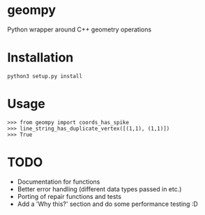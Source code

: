 # geompy
Python wrapper around C++ geometry operations

# Installation
`python3 setup.py install`


# Usage
```
>>> from geompy import coords_has_spike
>>> line_string_has_duplicate_vertex([(1,1), (1,1)])
>>> True
```

# TODO

* Documentation for functions
* Better error handling (different data types passed in etc.)
* Porting of repair functions and tests
* Add a 'Why this?' section and do some performance testing :D 